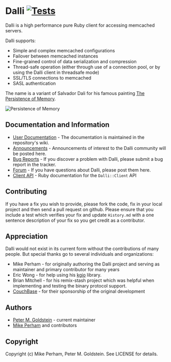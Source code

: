 Dalli [![Tests](https://github.com/petergoldstein/dalli/actions/workflows/tests.yml/badge.svg)](https://github.com/petergoldstein/dalli/actions/workflows/tests.yml)
=====

Dalli is a high performance pure Ruby client for accessing memcached servers.

Dalli supports:

* Simple and complex memcached configurations
* Failover between memcached instances
* Fine-grained control of data serialization and compression
* Thread-safe operation (either through use of a connection pool, or by using the Dalli client in threadsafe mode)
* SSL/TLS connections to memcached
* SASL authentication

The name is a variant of Salvador Dali for his famous painting [The Persistence of Memory](http://en.wikipedia.org/wiki/The_Persistence_of_Memory).

![Persistence of Memory](https://upload.wikimedia.org/wikipedia/en/d/dd/The_Persistence_of_Memory.jpg)


## Documentation and Information

* [User Documentation](https://github.com/petergoldstein/dalli/wiki) - The documentation is maintained in the repository's wiki.  
* [Announcements](https://github.com/petergoldstein/dalli/discussions/categories/announcements) - Announcements of interest to the Dalli community will be posted here.
* [Bug Reports](https://github.com/petergoldstein/dalli/issues) - If you discover a problem with Dalli, please submit a bug report in the tracker.
* [Forum](https://github.com/petergoldstein/dalli/discussions/categories/q-a) - If you have questions about Dalli, please post them here.
* [Client API](https://rubydoc.info/github/petergoldstein/dalli/Dalli/Client) - Ruby documentation for the `Dalli::Client` API

## Contributing

If you have a fix you wish to provide, please fork the code, fix in your local project and then send a pull request on github.  Please ensure that you include a test which verifies your fix and update `History.md` with a one sentence description of your fix so you get credit as a contributor.

## Appreciation

Dalli would not exist in its current form without the contributions of many people.  But special thanks go to several individuals and organizations:

* Mike Perham - for originally authoring the Dalli project and serving as maintainer and primary contributor for many years
* Eric Wong - for help using his [kgio](http://bogomips.org/kgio/) library.
* Brian Mitchell - for his remix-stash project which was helpful when implementing and testing the binary protocol support.
* [CouchBase](http://couchbase.com) - for their sponsorship of the original development


## Authors

* [Peter M. Goldstein](https://github.com/petergoldstein) - current maintainer
* [Mike Perham](https://github.com/mperham) and contributors


## Copyright

Copyright (c) Mike Perham, Peter M. Goldstein. See LICENSE for details.
